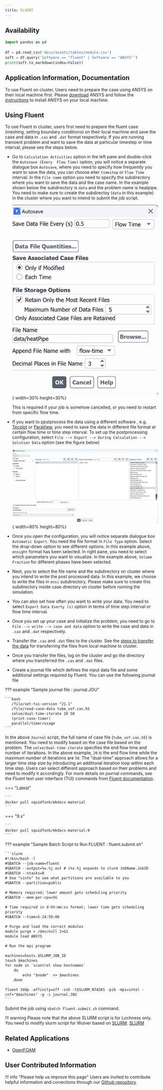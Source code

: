 ```yaml
---
title: FLUENT
---
```



## Availability

```python exec="on"
import pandas as pd

df = pd.read_csv('docs/assets/tables/module.csv')
soft = df.query('Software == "fluent" | Software == "ANSYS"')
print(soft.to_markdown(index=False))
```
## Application Information, Documentation
To use Fluent on cluster, Users need to prepare the case using ANSYS on their local machine first. Please [download](https://njit.instructure.com/courses/8519/assignments/128626) ANSYS and follow the [instructions](https://ist.njit.edu/ansys-installation-instructions) to install ANSYS on your local machine.

## Using Fluent
To use Fluent in cluster, users first need to prepare the fluent case (meshing, setting boundary conditions) on their local machine  and save the case and data in `.cas` and `.dat` format respectively. 
If you are running transient problem and want to save the data at particular timestep or time interval, please see the steps below.

* Go to `Calculation Activities` option in the left pane and double-click the `Autosave (Every  Flow Time)` option, you will notice a separate dialogue box `Autosave`, where you need to specify how frequently you want to save the data, you can choose eiter `timestep` or `Flow Time` interval. In the `File name` option you need to specify the subdirectory where you want to save the data and the case name. In the example shown below the subdirectory is `data` and the problem name is heatpipe. You need to make sure to create the subdirectoy (`data` in this example) in the cluster where you want to intend to submit the job script.

   ![fluent_data1](../../assets/images/fluent_1.png){ width=30% height=30%}

   This is required if your job is somehow cancelled, or you need to restart from specific flow time.

* If you want  to ppstprocess the data using a different software , e.g. [Tecplot](tecplot.md) or [ParaView](paraview.md), you need to save the data in different file format at certain flow time or time step interval.  To set up the postprocessing configuration, select `File --> Export --> During Calculation --> Solution Data` option (see the figure below)
   
   ![fluent_data2](../../assets/images/fluent_2.png){ width=80% height=80%}

* Once you open the configuration, you will notice separate dialogue box `Automatic Export`. You need the file format in `File Type` option. Select the drop-down option to see different options. In this example above, `ensight` format has been selected. In right pane, you need to select which parameters you want to visualize. In the example above, `Volume Fraction` for different phases have been selected. 
* Next, you to select the file name and the subdirectory on cluster where you intend to write the post processed data. In this example, we choose to write the files in `ensi` subdirectory. Please make sure to create this subdirectory inside case directory on cluster before running the simulation. 
* You can also set how often you want to write your data. You need to select `Export Data Everty (s)` option in terms of time step interval or flow time interval.  
* Once you set up your case and initialize the problem, you need to go to `File --> write --> case and data` option to write the case and data in `.cas` and `.dat` respectively. 
* Transfer the `.cas` and `.dat` files to the cluster. See the [steps to transfer the data](cluster_access.md#transfer-the-data-from-the-local-machine-to-clusters-or-vice-versa) for transferring the files from local machine to cluster.
* Once you transfer the files, log on the cluster and go the directory where you transferred the `.cas` and `.dat` files. 
* Create a journal file which defines the input data file and some additional settings required by Fluent.  You can use the following journal file

??? example "Sample journal file : journal.JOU"
    
    ```bash
       /file/set-tui-version "21.1"
       /file/read-case-data tube_vof.cas.h5
       solve/dual-time-iterate 20 50
       (print-case-timer)
       parallel/timer/usage
    ```
In the above `Journal` script, the full name of case file (`tube_vof.cas.h5`) is mentioned. You need to modify based on the case file based on the problem.  The `solve/dual-time-iterate` specifies the end flow time and number of iterations. In the above example, `20` is the end flow time while the maximum number of iterations are `50`. The "dual-time" approach allows for a larger time step size by introducing an additional iteration loop within each time step. Users can select different approach based on their problems and need to modify it accordingly. 
For more details on journal commands, see the Fluent text user interface (TUI) commands from [Fluent documentation](../../assets/Ansys_Fluent_Text_Command_List.pdf).

=== "Latest"

    ```
    docker pull squidfunk/mkdocs-material
    ```

=== "9.x"

    ```
    docker pull squidfunk/mkdocs-material:9
    ```
??? example "Sample Batch Script to Run FLUENT : fluent.submit.sh"

    ```slurm
    #!/bin/bash -l
    #SBATCH --job-name=fluent
    #SBATCH --output=%x.%j.out # i%x.%j expands to slurm JobName.JobID
    #SBATCH --ntasks=8
    # Use "sinfo" to see what partitions are available to you
    #SBATCH --partition=public
    
    # Memory required; lower amount gets scheduling priority
    #SBATCH --mem-per-cpu=5G
    
    # Time required in d-hh:mm:ss format; lower time gets scheduling priority
    #SBATCH --time=5-24:59:00
    
    # Purge and load the correct modules
    module purge > /dev/null 2>&1
    module load ANSYS
    
    # Run the mpi program
    
    machines=hosts.$SLURM_JOB_ID
    touch $machines
    for node in `scontrol show hostnames`
        do
            echo "$node"  >> $machines
        done
    
    fluent 3ddp -affinity=off -ssh -t$SLURM_NTASKS -pib -mpi=intel -cnf="$machines" -g -i journal.JOU
    ```
Submit the job using `sbatch fluent.submit.sh` command. 

!!! warning
        Please note that the above SLURM script is for Lochness only. You need to modify slurm script for Wulver based on [SLURM](slurm.md).
[SLURM](slurm.md)
## Related Applications

* [OpenFOAM](openfoam.md)

## User Contributed Information

!!! info "Please help us improve this page"
        Users are invited to contribute helpful information and corrections
        through our [Github repository](https://github.com/arcs-njit-edu/Docs/blob/main/CONTRIBUTING.md).


